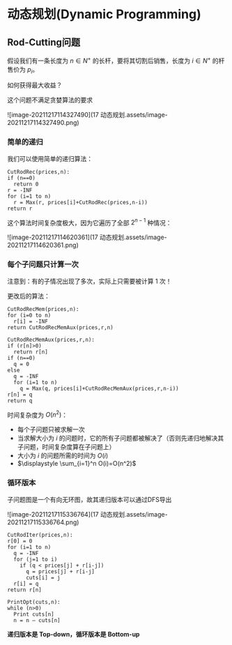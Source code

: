 # 动态规划(Dynamic Programming)

## Rod-Cutting问题

假设我们有一条长度为 $n\in N^+$ 的长杆，要将其切割后销售，长度为 $i\in N^+$ 的杆售价为 $p_i$。

如何获得最大收益？

这个问题不满足贪婪算法的要求

![image-20211217114327490](17 动态规划.assets/image-20211217114327490.png)

### 简单的递归

我们可以使用简单的递归算法：

```pseudocode
CutRodRec(prices,n):
if (n==0)
  return 0
r = -INF
for (i=1 to n)
  r = Max(r, prices[i]+CutRodRec(prices,n-i))
return r
```

这个算法时间复杂度极大，因为它遍历了全部 $2^{n-1}$ 种情况：

![image-20211217114620361](17 动态规划.assets/image-20211217114620361.png)

### 每个子问题只计算一次

注意到：有的子情况出现了多次，实际上只需要被计算 $1$ 次！

更改后的算法：

```pseudocode
CutRodRecMem(prices,n):
for (i=0 to n)
  r[i] = -INF
return CutRodRecMemAux(prices,r,n)

CutRodRecMemAux(prices,r,n):
if (r[n]>0)
  return r[n]
if (n==0)
  q = 0
else
  q = -INF
  for (i=1 to n)
    q = Max(q, prices[i]+CutRodRecMemAux(prices,r,n-i))
r[n] = q
return q
```

时间复杂度为 $O(n^2)$：

* 每个子问题只被求解一次
* 当求解大小为 $i$ 的问题时，它的所有子问题都被解决了（否则先递归地解决其子问题，时间复杂度算在子问题上）
* 大小为 $i$ 的问题所需的时间为 $O(i)$
* $\displaystyle \sum_{i=1}^n O(i)=O(n^2)$

### 循环版本

子问题图是一个有向无环图，故其递归版本可以通过DFS导出

![image-20211217115336764](17 动态规划.assets/image-20211217115336764.png)

```pseudocode
CutRodIter(prices,n):
r[0] = 0
for (i=1 to n)
  q = -INF
  for (j=1 to i)
    if (q < prices[j] + r[i-j])
      q = prices[j] + r[i-j]
      cuts[i] = j
  r[i] = q
return r[n]

PrintOpt(cuts,n):
while (n>0)
  Print cuts[n]
  n = n – cuts[n]
```

**递归版本是 Top-down，循环版本是 Bottom-up**

